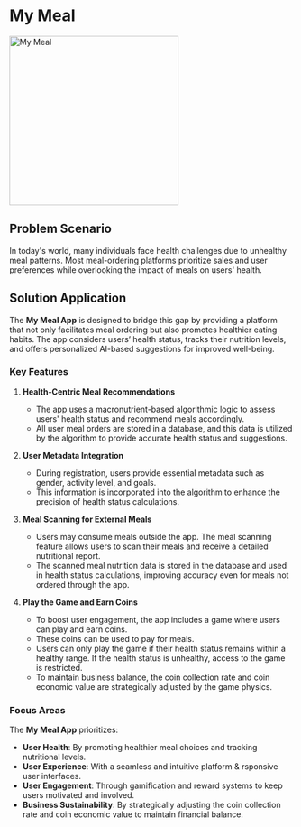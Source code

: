 # My Meal


<img src="https://github.com/user-attachments/assets/8325bfd3-0bd3-49da-aa73-5d94273e0dbf" alt="My Meal" width="300" height="300">

## Problem Scenario

In today's world, many individuals face health challenges due to unhealthy meal patterns. Most meal-ordering platforms prioritize sales and user preferences while overlooking the impact of meals on users' health.

## Solution Application

The **My Meal App** is designed to bridge this gap by providing a platform that not only facilitates meal ordering but also promotes healthier eating habits. The app considers users’ health status, tracks their nutrition levels, and offers personalized AI-based suggestions for improved well-being.

### Key Features

1. **Health-Centric Meal Recommendations**
   - The app uses a macronutrient-based algorithmic logic to assess users' health status and recommend meals accordingly.
   - All user meal orders are stored in a database, and this data is utilized by the algorithm to provide accurate health status and suggestions.

2. **User Metadata Integration**
   - During registration, users provide essential metadata such as gender, activity level, and goals.
   - This information is incorporated into the algorithm to enhance the precision of health status calculations.

3. **Meal Scanning for External Meals**
   - Users may consume meals outside the app. The meal scanning feature allows users to scan their meals and receive a detailed nutritional report.
   - The scanned meal nutrition data is stored in the database and used in health status calculations, improving accuracy even for meals not ordered through the app.

4. **Play the Game and Earn Coins**
   - To boost user engagement, the app includes a game where users can play and earn coins.
   - These coins can be used to pay for meals.
   - Users can only play the game if their health status remains within a healthy range. If the health status is unhealthy, access to the game is restricted.
   - To maintain business balance, the coin collection rate and coin economic value are strategically adjusted by the game physics.

### Focus Areas

The **My Meal App** prioritizes:
- **User Health**: By promoting healthier meal choices and tracking nutritional levels.
- **User Experience**: With a seamless and intuitive platform & rsponsive user interfaces.
- **User Engagement**: Through gamification and reward systems to keep users motivated and involved.
- **Business Sustainability**: By strategically adjusting the coin collection rate and coin economic value to maintain financial balance.
